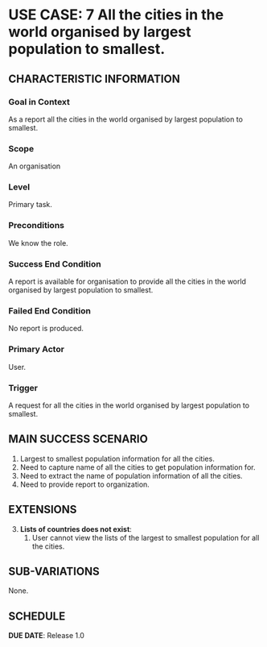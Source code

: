 # USE CASE: 7 All the cities in the world organised by largest population to smallest.

## CHARACTERISTIC INFORMATION

### Goal in Context

As a report all the cities in the world organised by largest population to smallest.

### Scope

An organisation

### Level

Primary task.

### Preconditions

We know the role.

### Success End Condition

A report is available for organisation to provide all the cities in the world organised by largest population to smallest.

### Failed End Condition

No report is produced.

### Primary Actor

User.

### Trigger

A request for all the cities in the world organised by largest population to smallest.

## MAIN SUCCESS SCENARIO

1. Largest to smallest population information for all the cities.
2. Need to capture name of all the cities to get population information for.
3. Need to extract the name of population information of all the cities.
4. Need to  provide report to organization.

## EXTENSIONS

3. **Lists of countries does not exist**:
    1. User cannot view the lists of the largest to smallest population for all the cities.

## SUB-VARIATIONS

None.

## SCHEDULE

**DUE DATE**: Release 1.0

